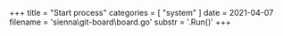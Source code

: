 +++
title = "Start process"
categories = [ "system" ]
date = 2021-04-07
filename = 'sienna\git-board\board.go'
substr = '.Run()'
+++
